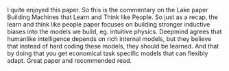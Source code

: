 I quite enjoyed this paper. So this is the commentary on the Lake paper Building Machines that Learn and Think like People. So just as a recap, the learn and think like people paper focuses on building stronger inductive biases into the models we build, eg. intuitive physics. Deepmind agrees that humanlike intelligence depends on rich internal models, but they believe that instead of hard coding these models, they should be learned. And that by doing that you get economical task specific models that can flexibly adapt. Great paper and recommended read.

